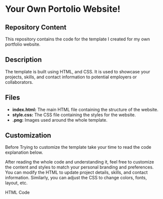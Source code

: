 # Your Own Portolio Website! 

## Repository Content

This repository contains the code for the template I created for my own portfolio website.

## Description

The template is built using HTML, and CSS. It is used to showcase your projects, skills, and contact information to potential employers or collaborators.

## Files 

- **index.html:** The main HTML file containing the structure of the website. 
- **style.css:** The CSS file containing the styles for the website.
- **.png:** Images used around the whole template.

 ## Customization
 
Before Trying to customize the template take your time to read the code explanation below.

After reading the whole code and understanding it, feel free to customize the content and styles to match your personal branding and preferences. You can modify the HTML to update project details, skills, and contact information. Similarly, you can adjust the CSS to change colors, fonts, layout, etc.

HTML Code
